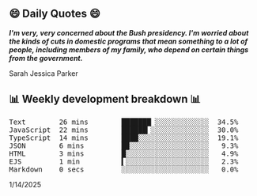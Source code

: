 ## 😄 Daily Quotes 😄

_**I'm very, very concerned about the Bush presidency. I'm worried about the kinds of cuts in domestic programs that mean something to a lot of people, including members of my family, who depend on certain things from the government.**_

Sarah Jessica Parker



## 📊 Weekly development breakdown 📊

<pre>Text        26 mins        ███████▏░░░░░░░░░░░░░  34.5%
JavaScript  22 mins        ██████▎░░░░░░░░░░░░░░  30.0%
TypeScript  14 mins        ████░░░░░░░░░░░░░░░░░  19.1%
JSON        6 mins         █▉░░░░░░░░░░░░░░░░░░░   9.3%
HTML        3 mins         █░░░░░░░░░░░░░░░░░░░░   4.9%
EJS         1 min          ▍░░░░░░░░░░░░░░░░░░░░   2.3%
Markdown    0 secs         ░░░░░░░░░░░░░░░░░░░░░   0.0%</pre>

1/14/2025